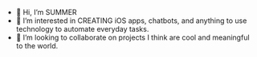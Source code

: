 
- 👋 Hi, I’m SUMMER 
- 👀 I’m interested in CREATING iOS apps, chatbots, and anything to use technology to automate everyday tasks. 
- 💞️ I’m looking to collaborate on projects I think are cool and meaningful to the world. 


